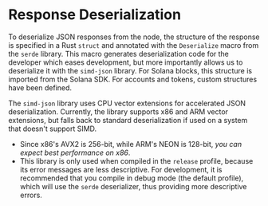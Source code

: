 # Response Deserialization

To deserialize JSON responses from the node, the structure of the response is specified in a Rust `struct` and annotated with the `Deserialize` macro from the `serde` library. This macro generates deserialization code for the developer which eases development, but more importantly allows us to deserialize it with the `simd-json` library. For Solana blocks, this structure is imported from the Solana SDK. For accounts and tokens, custom structures have been defined.

The `simd-json` library uses CPU vector extensions for accelerated JSON deserialization. Currently, the library supports x86 and ARM vector extensions, but falls back to standard deserialization if used on a system that doesn't support SIMD.
* Since x86's AVX2 is 256-bit, while ARM's NEON is 128-bit, *you can expect best performance on x86*.
* This library is only used when compiled in the `release` profile, because its error messages are less descriptive. For development, it is recommended that you compile in debug mode (the default profile), which will use the `serde` deserializer, thus providing more descriptive errors.
